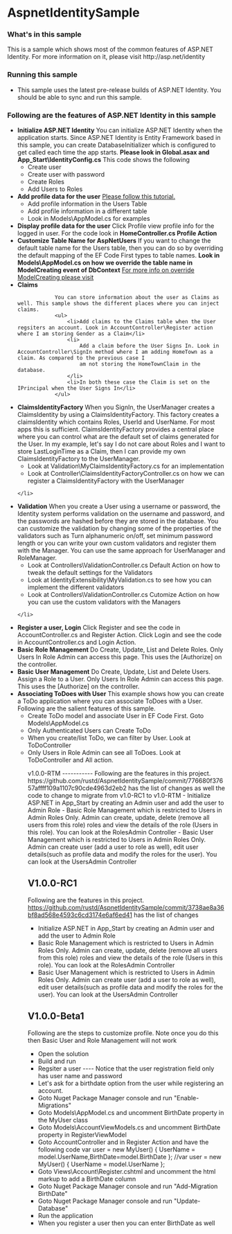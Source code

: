 AspnetIdentitySample
====================
<h3>What's in this sample</h3>
This is a sample which shows most of the common features of ASP.NET Identity. For more information on it, please visit http://asp.net/identity 

<h3>Running this sample</h3>
<ul>
<li>This sample uses the latest pre-release builds of ASP.NET Identity. You should be able to sync and run this sample.
</li>
</ul>

<h3>Following are the features of ASP.NET Identity in this sample</h3>
<ul>
<li>
    <b>Initialize ASP.NET Identity</b>
        You can initialize ASP.NET Identity when the application starts. Since ASP.NET Identity is Entity Framework based in this sample,
        you can create DatabaseInitializer which is configured to get called each time the app starts.
        <strong>Please look in Global.asax and App_Start\IdentityConfig.cs</strong>
        This code shows the following
        <ul>
            <li>Create user</li>
            <li>Create user with password</li>
            <li>Create Roles</li>
            <li>Add Users to Roles</li>
        </ul>
</li>
<li>
    <b>Add profile data for the user</b>
        <a href="http://blogs.msdn.com/b/webdev/archive/2013/10/16/customizing-profile-information-in-asp-net-identity-in-vs-2013-templates.aspx">Please follow this tutorial.</a>
<ul>
                    <li>Add profile information in the Users Table</li>
                    <li>Add profile information in a different table</li>
                    <li>Look in Models\AppModel.cs for examples</li>
                </ul>
</li>
<li>
    <b>Display profile data for the user</b>
        Click Profile view profile info for the logged in user.
        For the code look in <strong>HomeController.cs Profile Action</strong>

</li>
<li>
    <b>Customize Table Name for AspNetUsers</b>
        If you want to change the default table name for the Users table, then you can do so
        by overriding the default mapping of the EF Code First types to table names.
        <strong>Look in Models\AppModel.cs on how we override the table name in ModelCreating event of DbContext</strong>
        <a href="http://msdn.microsoft.com/en-US/data/jj591617">For more info on override ModelCreating please visit</a>
</li>
<li><b>Claims</b>
  
                You can store information about the user as Claims as well. This sample shows the different places where you can inject claims.
                <ul>
                    <li>Add claims to the Claims table when the User regsiters an account. Look in AccountController\Register action where I am storing Gender as a Claim</li>
                    <li>
                        Add a claim before the User Signs In. Look in AccountController\SignIn method where I am adding HomeTown as a claim. As compared to the previous case I
                        am not storing the HomeTownClaim in the database.
                    </li>
                    <li>In both these case the Claim is set on the IPrincipal when the User Signs In</li>
                </ul>
        
</li>
<li>
        <b>ClaimsIdentityFactory</b>
                When you SignIn, the UserManager creates a ClaimsIdentity by using a ClaimsIdentityFactory. This factory creates a claimsIdentity which contains Roles, UserId and UserName.
                For most apps this is sufficient. ClaimsIdentityFactory provides a central place where you can control what are the default set of claims generated for the User. In my example, let's say I do
                not care about Roles and I want to store LastLoginTime as a Claim, then I can provide my own ClaimsIdentityFactory to the UserManager.
                <ul>
                    <li>Look at Validation\MyClaimsIdentityFactory.cs for an implementation</li>
                    <li>Look at Controller\ClaimsIdentityFactoryController.cs on how we can register a ClaimsIdentityFactory with the UserManager</li>
                </ul>
       
    </li>
<li>
       <b>Validation</b>
             When you create a User using a username or password, the Identity system performs validation on the username and password, and the passwords are hashed before they are
                stored in the database. You can customize the validation by changing some of the properties of the validators such as Turn alphanumeric on/off, set minimum password length
                or you can write your own custom validators and register them with the Manager. You can use the same approach for UserManager and RoleManager.
                <ul>
                    <li>Look at Controllers\ValidationController.cs Default Action on how to tweak the default settings for the Validators</li>
                    <li>Look at IdentityExtensibility\MyValidation.cs to see how you can implement the different validators</li>
                    <li>Look at Controllers\ValidationController.cs Cutomize Action on how you can use the custom validators with the Managers</li>
                </ul>

    </li>
<li>
    <b>Register a user, Login</b>
    Click Register and see the code in AccountController.cs and Register Action.
        Click Login and see the code in AccountController.cs and Login Action.
</li>
<li>
    <b>Basic Role Management</b>
    Do Create, Update, List and Delete Roles.
        Only Users In Role Admin can access this page. This uses the [Authorize] on the controller.
</li>
<li>
    <b>Basic User Management</b>
        Do Create, Update, List and Delete Users.
        Assign a Role to a User.
        Only Users In Role Admin can access this page. This uses the [Authorize] on the controller.
</li>
<li>
    <b>Associating ToDoes with User</b>
        This example shows how you can create a ToDo application where you can associate ToDoes with a User.
        Following are the salient features of this sample.
        <ul>
            <li>Create ToDo model and associate User in EF Code First. Goto Models\AppModel.cs </li>
            <li>Only Authenticated Users can Create ToDo</li>
            <li>When you create/list ToDo, we can filter by User. Look at ToDoController</li>
            <li>Only Users in Role Admin can see all ToDoes. Look at ToDoController and All action.</li>
        </ul>
</li>
<ul>
v1.0.0-RTM
-----------
Following are the features in this project. https://github.com/rustd/AspnetIdentitySample/commit/776680f37657affff109a1107c90cde4963d2eb2 has the list of changes as well the code to change to migrate from v1.0-RC1 to v1.0-RTM
- Initialize ASP.NET in App_Start by creating an Admin user and add the user to Admin Role
- Basic Role Management which is restricted to Users in Admin Roles Only. 
Admin can create, update, delete (remove all users from this role) roles and view the details of the role (Users in this role).
You can look at the RolesAdmin Controller
- Basic User Management  which is restricted to Users in Admin Roles Only. 
Admin can create user (add a user to role as well), edit user details(such as profile data and modify the roles for the user).
You can look at the UsersAdmin Controller


V1.0.0-RC1
-----------
Following are the features in this project. https://github.com/rustd/AspnetIdentitySample/commit/3738ae8a36bf8ad568e4593c6cd3174e6af6ed41 has the list of changes
- Initialize ASP.NET in App_Start by creating an Admin user and add the user to Admin Role
- Basic Role Management which is restricted to Users in Admin Roles Only. 
Admin can create, update, delete (remove all users from this role) roles and view the details of the role (Users in this role).
You can look at the RolesAdmin Controller
- Basic User Management  which is restricted to Users in Admin Roles Only. 
Admin can create user (add a user to role as well), edit user details(such as profile data and modify the roles for the user).
You can look at the UsersAdmin Controller


V1.0.0-Beta1
-----------
Following are the steps to customize profile. Note once you do this then Basic User and Role Management will not work
- Open the solution
- Build and run
- Regsiter a user
---- Notice that the user registration field only has user name and password
- Let's ask for a birthdate option from the user while registering an account.
- Goto Nuget Package Manager console and run "Enable-Migrations"
- Goto Models\AppModel.cs and uncomment BirthDate property in the MyUser class
- Goto Models\AccountViewModels.cs and uncomment BirthDate property in RegisterViewModel
- Goto AccountController and in Register Action and have the following code
          var user = new MyUser() { UserName = model.UserName,BirthDate=model.BirthDate };
          //var user = new MyUser() { UserName = model.UserName };
- Goto Views\Account\Register.cshtml and uncomment the html markup to add a BirthDate column
- Goto Nuget Package Manager console and run "Add-Migration BirthDate"
- Goto Nuget Package Manager console and run "Update-Database"
- Run the application
- When you register a user then you can enter BirthDate as well 
